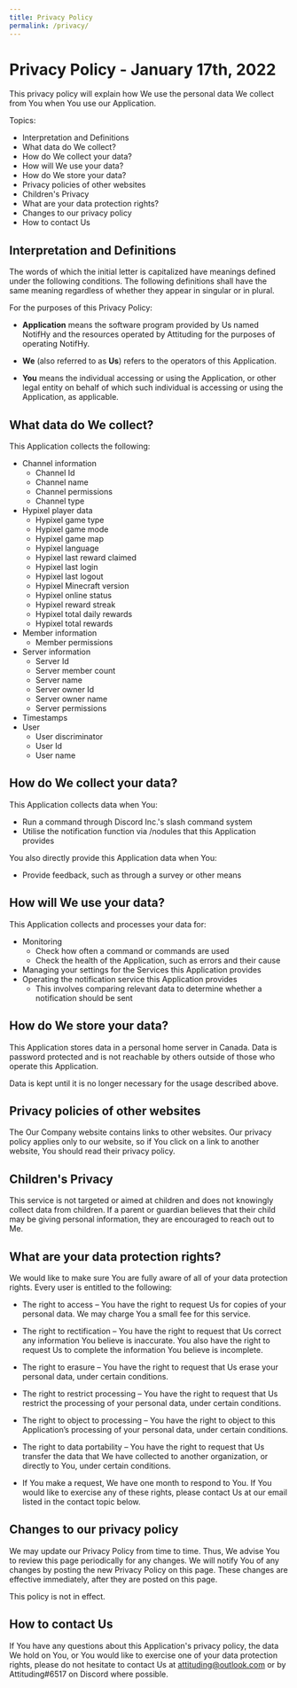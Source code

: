 ```yaml
---
title: Privacy Policy
permalink: /privacy/
---
```

# Privacy Policy - January 17th, 2022
This privacy policy will explain how We use the personal data We collect from You when You use our Application.

Topics:
 - Interpretation and Definitions
 - What data do We collect?
 - How do We collect your data?
 - How will We use your data?
 - How do We store your data?
 - Privacy policies of other websites
 - Children's Privacy
 - What are your data protection rights?
 - Changes to our privacy policy
 - How to contact Us

## Interpretation and Definitions

The words of which the initial letter is capitalized have meanings defined under the following conditions. The following definitions shall have the same meaning regardless of whether they appear in singular or in plural.

For the purposes of this Privacy Policy:

*   **Application** means the software program provided by Us named NotifHy and the resources operated by Attituding for the purposes of operating NotifHy.
    
*   **We** (also referred to as **Us**) refers to the operators of this Application.
    
*   **You** means the individual accessing or using the Application, or other legal entity on behalf of which such individual is accessing or using the Application, as applicable.

## What data do We collect?
This Application collects the following:
  - Channel information
    - Channel Id
    - Channel name
    - Channel permissions
    - Channel type
  - Hypixel player data
    - Hypixel game type
    - Hypixel game mode
    - Hypixel game map
    - Hypixel language
    - Hypixel last reward claimed
    - Hypixel last login
    - Hypixel last logout
    - Hypixel Minecraft version
    - Hypixel online status
    - Hypixel reward streak
    - Hypixel total daily rewards
    - Hypixel total rewards
  - Member information
    - Member permissions
  - Server information
    - Server Id
    - Server member count
    - Server name
    - Server owner Id
    - Server owner name
    - Server permissions
  - Timestamps
  - User
    - User discriminator
    - User Id
    - User name

## How do We collect your data?
This Application collects data when You:

 - Run a command through Discord Inc.'s slash command system
 - Utilise the notification function via /nodules that this Application provides

You also directly provide this Application data when You:
 - Provide feedback, such as through a survey or other means

## How will We use your data?
This Application collects and processes your data for:

 - Monitoring
   - Check how often a command or commands are used
   - Check the health of the Application, such as errors and their cause
 - Managing your settings for the Services this Application provides
 - Operating the notification service this Application provides
   - This involves comparing relevant data to determine whether a notification should be sent

## How do We store your data?
This Application stores data in a personal home server in Canada. Data is password protected and is not reachable by others outside of those who operate this Application.

Data is kept until it is no longer necessary for the usage described above.

## Privacy policies of other websites
The Our Company website contains links to other websites. Our privacy policy applies only to our website, so if You click on a link to another website, You should read their privacy policy.

## Children's Privacy
This service is not targeted or aimed at children and does not knowingly collect data from children. If a parent or guardian believes that their child may be giving personal information, they are encouraged to reach out to Me.

## What are your data protection rights?
We would like to make sure You are fully aware of all of your data protection rights. Every user is entitled to the following:

 - The right to access – You have the right to request Us for copies of your personal data. We may charge You a small fee for this service.

 - The right to rectification – You have the right to request that Us correct any information You believe is inaccurate. You also have the right to request Us to complete the information You believe is incomplete.

 - The right to erasure – You have the right to request that Us erase your personal data, under certain conditions.

 - The right to restrict processing – You have the right to request that Us restrict the processing of your personal data, under certain conditions.

 - The right to object to processing – You have the right to object to this Application’s processing of your personal data, under certain conditions.

 - The right to data portability – You have the right to request that Us transfer the data that We have collected to another organization, or directly to You, under certain conditions.

 - If You make a request, We have one month to respond to You. If You would like to exercise any of these rights, please contact Us at our email listed in the contact topic below.

## Changes to our privacy policy
We may update our Privacy Policy from time to time. Thus, We advise You to review this page periodically for any changes. We will notify You of any changes by posting the new Privacy Policy on this page. These changes are effective immediately, after they are posted on this page.

This policy is not in effect.

## How to contact Us
If You have any questions about this Application's privacy policy, the data We hold on You, or You would like to exercise one of your data protection rights, please do not hesitate to contact Us at attituding@outlook.com or by Attituding#6517 on Discord where possible.